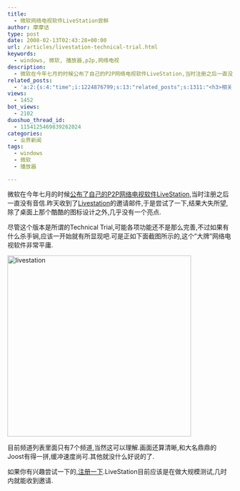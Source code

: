 ```yaml
---
title:
  - 微软网络电视软件LiveStation尝鲜
author: 摩摩诘
type: post
date: 2008-02-13T02:43:28+00:00
url: /articles/livestation-technical-trial.html
keywords:
  - windows, 微软, 播放器,p2p,网络电视
description:
  - 微软在今年七月的时候公布了自己的P2P网络电视软件LiveStation,当时注册之后一直没有音信.昨天收到了Livestation的邀请邮件,于是尝试了一下,结果大失所望,除了桌面上那个酷酷的图标设计之外,几乎没有一个亮点.
related_posts:
  - 'a:2:{s:4:"time";i:1224876799;s:13:"related_posts";s:1311:"<h3>相关日志</h3><ul class="related_post"><li><a href="http://www.digglife.cn/articles/long-time-to-see.html" title="摩摩诘归来&#8230;">摩摩诘归来&#8230;</a></li><li><a href="http://www.digglife.cn/articles/windows-mobile-device-center-61-released.html" title="Windows Mobile设备中心6.1发布.">Windows Mobile设备中心6.1发布.</a></li><li><a href="http://www.digglife.cn/articles/vista-theme-visual-style-download.html" title="7个漂亮的Vista主题(视觉样式)下载">7个漂亮的Vista主题(视觉样式)下载</a></li><li><a href="http://www.digglife.cn/articles/hide-show-file-shortcut.html" title="一键显示或隐藏文件">一键显示或隐藏文件</a></li><li><a href="http://www.digglife.cn/articles/ubuntu-windows-xp-vista-firefox-profile.html" title="Ubuntu,Windows Vista和XP共享Firefox配置文件">Ubuntu,Windows Vista和XP共享Firefox配置文件</a></li><li><a href="http://www.digglife.cn/articles/custom-windows-interface-tools.html" title="9个工具打造焕然一新的Windows界面">9个工具打造焕然一新的Windows界面</a></li><li><a href="http://www.digglife.cn/articles/clean-up-desktop-improve-productivity-2.html" title="彻底清空桌面,让启动程序更加高效Part.2">彻底清空桌面,让启动程序更加高效Part.2</a></li></ul>";}'
views:
  - 1452
bot_views:
  - 2102
duoshuo_thread_id:
  - 1154125469839262024
categories:
  - 业界新闻
tags:
  - windows
  - 微软
  - 播放器

---
```

微软在今年七月的时候<a href="https://www.digglife.net/articles/livestation.html" title="微软推出P2P网络电视软件:LiveStation" target="_blank">公布了自己的P2P网络电视软件LiveStation</a>,当时注册之后一直没有音信.昨天收到了<a href="http://www.livestation.com/" title="Livestation" target="_blank">Livestation</a>的邀请邮件,于是尝试了一下,结果大失所望,除了桌面上那个酷酷的图标设计之外,几乎没有一个亮点.

尽管这个版本是所谓的Technical Trial,可能各项功能还不是那么完善,不过如果有什么杀手锏,应该一开始就有所显现吧.可是正如下面截图所示的,这个&#8221;大牌&#8221;网络电视软件非常平庸.

<!--more-->

[<img src="http://digglife.qiniudn.com/wp-content/uploads/3/379/2008/02/livestation-thumb.png" style="border: 0px none " alt="livestation" border="0" height="406" width="411" />][1]

目前频道列表里面只有7个频道,当然这可以理解.画面还算清晰,和大名鼎鼎的Joost有得一拼,缓冲速度尚可.其他就没什么好说的了.

如果你有兴趣尝试一下的,<a href="http://www.livestation.com/account/signup" target="_blank">注册一下</a>.LiveStation目前应该是在做大规模测试,几时内就能收到邀请.

 [1]: https://www.digglife.net/wp-content/uploads/3/379/2008/02/livestation.png